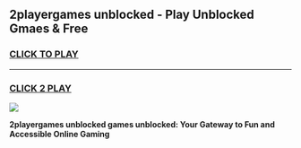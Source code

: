 
## 2playergames unblocked - Play Unblocked Gmaes & Free
<h3>
<a href="https://news.freeplayer.one?title=2playergames_unblocked&ref=23F">CLICK TO PLAY</a></h3>
<hr>

<h3>
<a href="https://news.freeplayer.one?title=2playergames_unblocked&ref=23F">CLICK 2 PLAY</a>
  
</h3>

<a href="https://news.freeplayer.one?title=2playergames_unblocked&ref=23F/"><img src="https://clearcache.store/games.png"></a>


**2playergames unblocked games unblocked: Your Gateway to Fun and Accessible Online Gaming**
